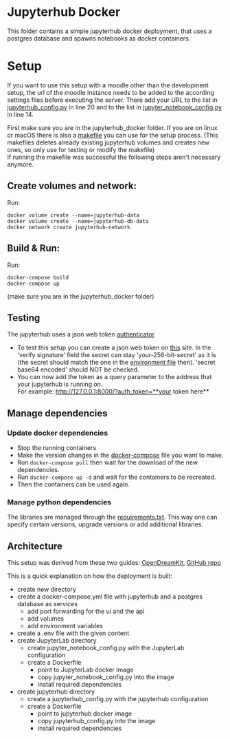 # Jupyterhub Docker
This folder contains a simple jupyterhub docker deployment, that uses a postgres database and spawns notebooks as docker containers.

# Setup

If you want to use this setup with a moodle other than the development setup, the url of the moodle instance needs to be
added to the according settings files before executing the server. There add your URL to the list in 
[jupyterhub_config.py](./jupyterhub/jupyterhub_config.py) in line 20 and to the list in 
[jupyter_notebook_config.py](./jupyterlab/jupyter_notebook_config.py) in line 14.

First make sure you are in the jupyterhub_docker folder.
If you are on linux or macOS there is also a [makefile](Makefile) you can use for the setup process.
(This makefiles deletes already existing jupyterhub volumes and creates new ones, so only use for testing or modify the makefile)  
If running the makefile was successful the following steps aren't necessary anymore.

## Create volumes and network:  
Run:
```shell
docker volume create --name=jupyterhub-data
docker volume create --name=jupyterhub-db-data
docker network create jupyterhub-network
``` 

## Build & Run:  
Run:
```shell
docker-compose build
docker-compose up
``` 
(make sure you are in the jupyterhub_docker folder)

## Testing
The jupyterhub uses a json web token [authenticator](https://github.com/izihawa/jwtauthenticator_v2).  
- To test this setup you can create a json web token on [this](https://jwt.io/#debugger-io) site. 
In the 'verify signature' field the secret can stay 'your-256-bit-secret' as it is (the secret should match the one in the [environment file](.env) then).
'secret base64 encoded' should NOT be checked. 
- You can now add the token as a query parameter to the address that your jupyterhub is running on.  
For example: http://127.0.0.1:8000/?auth_token=**your token here**

## Manage dependencies
### Update docker dependencies
- Stop the running containers
- Make the version changes in the [docker-compose](docker-compose.yml) file you want to make.
- Run `docker-compose pull` then wait for the download of the new dependencies.
- Run `docker-compose up -d` and wait for the containers to be recreated.
- Then the containers can be used again.

### Manage python dependencies
The libraries are managed through the [requirements.txt](https://pip.pypa.io/en/stable/reference/requirements-file-format/). This way one can specify certain versions, upgrade versions or add additional libraries.

## Architecture

This setup was derived from these two guides: [OpenDreamKit](https://opendreamkit.org/2018/10/17/jupyterhub-docker/), [GitHub repo](https://github.com/jupyterhub/)

This is a quick explanation on how the deployment is built:
- create new directory
- create a docker-compose.yml file with jupyterhub and a postgres database as services
    - add port forwarding for the ui and the api
    - add volumes
    - add environment variables
- create a .env file with the given content
- create JupyterLab directory
    - create jupyter_notebook_config.py with the JupyterLab configuration
    - create a Dockerfile
        - point to JupyterLab docker image
        - copy jupyter_notebook_config.py into the image
        - install required dependencies
- create jupyterhub directory
    - create a jupyterhub_config.py with the jupyterhub configuration
    - create a Dockerfile
        - point to jupyterhub docker image
        - copy jupyterhub_config.py into the image
        - install required dependencies
